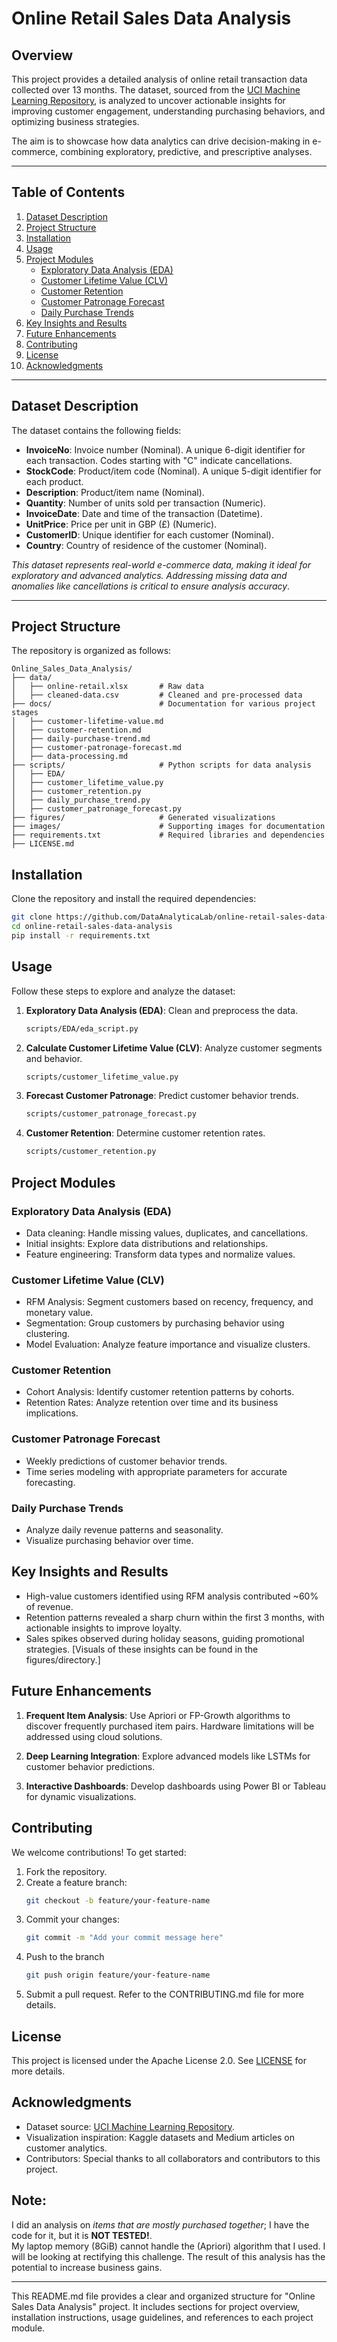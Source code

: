 # **Online Retail Sales Data Analysis**

## **Overview**  
This project provides a detailed analysis of online retail transaction data collected over 13 months. The dataset, 
sourced from the [UCI Machine Learning Repository](https://archive.ics.uci.edu/dataset/352/online+retail), is analyzed 
to uncover actionable insights for improving customer engagement, understanding purchasing behaviors, and optimizing 
business strategies.  

The aim is to showcase how data analytics can drive decision-making in e-commerce, combining exploratory, predictive, 
and prescriptive analyses.

---

## **Table of Contents**  
1. [Dataset Description](#dataset-description)  
2. [Project Structure](#project-structure)  
3. [Installation](#installation)  
4. [Usage](#usage)  
5. [Project Modules](#project-modules)  
   - [Exploratory Data Analysis (EDA)](#exploratory-data-analysis-eda)
   - [Customer Lifetime Value (CLV)](#customer-lifetime-value-clv)  
   - [Customer Retention](#customer-retention)  
   - [Customer Patronage Forecast](#customer-patronage-forecast)  
   - [Daily Purchase Trends](#daily-purchase-trends)  
6. [Key Insights and Results](#key-insights-and-results)  
7. [Future Enhancements](#future-enhancements)  
8. [Contributing](#contributing)  
9. [License](#license)  
10. [Acknowledgments](#acknowledgments)  

---

## **Dataset Description**  

The dataset contains the following fields:  
- **InvoiceNo**: Invoice number (Nominal). A unique 6-digit identifier for each transaction. Codes starting with "C" 
indicate cancellations.  
- **StockCode**: Product/item code (Nominal). A unique 5-digit identifier for each product.  
- **Description**: Product/item name (Nominal).  
- **Quantity**: Number of units sold per transaction (Numeric).  
- **InvoiceDate**: Date and time of the transaction (Datetime).  
- **UnitPrice**: Price per unit in GBP (£) (Numeric).  
- **CustomerID**: Unique identifier for each customer (Nominal).  
- **Country**: Country of residence of the customer (Nominal).  

*This dataset represents real-world e-commerce data, making it ideal for exploratory and advanced analytics. Addressing 
missing data and anomalies like cancellations is critical to ensure analysis accuracy*.

---

## **Project Structure**

The repository is organized as follows:  

```plaintext
Online_Sales_Data_Analysis/
├── data/
│   ├── online-retail.xlsx       # Raw data
│   ├── cleaned-data.csv         # Cleaned and pre-processed data
├── docs/                        # Documentation for various project stages
│   ├── customer-lifetime-value.md
│   ├── customer-retention.md
│   ├── daily-purchase-trend.md
│   ├── customer-patronage-forecast.md
│   ├── data-processing.md
├── scripts/                     # Python scripts for data analysis
│   ├── EDA/
│   ├── customer_lifetime_value.py
│   ├── customer_retention.py
│   ├── daily_purchase_trend.py
│   ├── customer_patronage_forecast.py
├── figures/                     # Generated visualizations
├── images/                      # Supporting images for documentation
├── requirements.txt             # Required libraries and dependencies
├── LICENSE.md
```


## Installation
Clone the repository and install the required dependencies:
```bash
git clone https://github.com/DataAnalyticaLab/online-retail-sales-data-analysis.git
cd online-retail-sales-data-analysis
pip install -r requirements.txt
```


## Usage
Follow these steps to explore and analyze the dataset:

1. **Exploratory Data Analysis (EDA)**: 
     Clean and preprocess the data.
    ```bash
    scripts/EDA/eda_script.py
    ```

2. **Calculate Customer Lifetime Value (CLV)**:
     Analyze customer segments and behavior.
    ```bash
    scripts/customer_lifetime_value.py
    ```

3. **Forecast Customer Patronage**:
     Predict customer behavior trends.
    ```bash
    scripts/customer_patronage_forecast.py
    ```

4. **Customer Retention**: Determine customer retention rates.
    ```bash
    scripts/customer_retention.py
    ```



## Project Modules
### Exploratory Data Analysis (EDA)
- Data cleaning: Handle missing values, duplicates, and cancellations.
- Initial insights: Explore data distributions and relationships.
- Feature engineering: Transform data types and normalize values.

### Customer Lifetime Value (CLV)
- RFM Analysis: Segment customers based on recency, frequency, and monetary value.
- Segmentation: Group customers by purchasing behavior using clustering.
- Model Evaluation: Analyze feature importance and visualize clusters.

### Customer Retention
- Cohort Analysis: Identify customer retention patterns by cohorts.
- Retention Rates: Analyze retention over time and its business implications.

### Customer Patronage Forecast
- Weekly predictions of customer behavior trends.
- Time series modeling with appropriate parameters for accurate forecasting.

### Daily Purchase Trends
- Analyze daily revenue patterns and seasonality.
- Visualize purchasing behavior over time.



## Key Insights and Results
- High-value customers identified using RFM analysis contributed ~60% of revenue.
- Retention patterns revealed a sharp churn within the first 3 months, with actionable insights to improve loyalty.
- Sales spikes observed during holiday seasons, guiding promotional strategies.
	[Visuals of these insights can be found in the figures/directory.]


## Future Enhancements
1. **Frequent Item Analysis**:
   Use Apriori or FP-Growth algorithms to discover frequently purchased item pairs. Hardware limitations will be addressed using cloud solutions.

2. **Deep Learning Integration**:
   Explore advanced models like LSTMs for customer behavior predictions.

3. **Interactive Dashboards**:
   Develop dashboards using Power BI or Tableau for dynamic visualizations.



## Contributing
We welcome contributions! To get started:

1. Fork the repository.
2. Create a feature branch:
    ```bash
    git checkout -b feature/your-feature-name
    ```
3. Commit your changes:
    ```bash
    git commit -m "Add your commit message here"
    ```
4. Push to the branch
    ```bash
    git push origin feature/your-feature-name
    ```
5. Submit a pull request.
Refer to the CONTRIBUTING.md file for more details.


## License
This project is licensed under the Apache License 2.0. See [LICENSE](LICENSE) for more details.


## Acknowledgments
- Dataset source: [UCI Machine Learning Repository](https://archive.ics.uci.edu/dataset/352/online+retail).
- Visualization inspiration: Kaggle datasets and Medium articles on customer analytics.
- Contributors: Special thanks to all collaborators and contributors to this project.


## Note: 
I did an analysis on _items that are mostly purchased together_; I have the code for it, but it is **NOT TESTED!**.  
My laptop memory (8GiB) cannot handle the (Apriori) algorithm that I used. I will be looking at rectifying this 
challenge. The result of this analysis has the potential to increase business gains.

---

This README.md file provides a clear and organized structure for "Online Sales Data Analysis" project. It includes sections for project 
overview, installation instructions, usage guidelines, and references to each project module.
